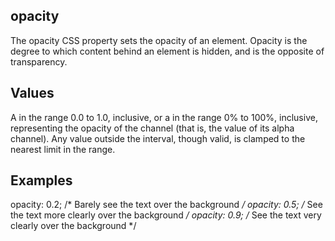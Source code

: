 ## opacity

The opacity CSS property sets the opacity of an element. Opacity is the degree to which content behind an element is hidden, and is the opposite of transparency.

## Values

<alpha-value>
A <number> in the range 0.0 to 1.0, inclusive, or a <percentage> in the range 0% to 100%, inclusive, representing the opacity of the channel (that is, the value of its alpha channel). Any value outside the interval, though valid, is clamped to the nearest limit in the range.


## Examples

opacity: 0.2; /* Barely see the text over the background */
opacity: 0.5; /* See the text more clearly over the background */
opacity: 0.9; /* See the text very clearly over the background */

